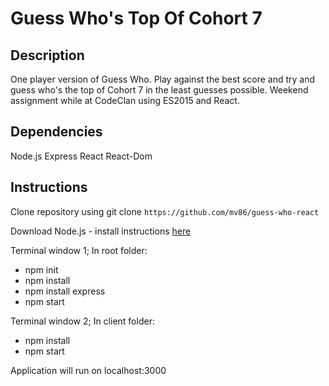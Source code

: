 # Guess Who's Top Of Cohort 7

## Description
One player version of Guess Who. Play against the best score and try and guess who's the top of Cohort 7 in the least guesses possible. Weekend assignment while at CodeClan using ES2015 and React.

## Dependencies
Node.js
Express
React
React-Dom

## Instructions
Clone repository using git clone `https://github.com/mv86/guess-who-react`

Download Node.js - install instructions [here](https://nodejs.org/en/download/)

Terminal window 1; In root folder:
* npm init
* npm install
* npm install express
* npm start

Terminal window 2; In client folder:
* npm install
* npm start

Application will run on localhost:3000
